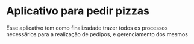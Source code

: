 # Aplicativo para pedir pizzas

Esse aplicativo tem como finalizadade trazer todos os processos necessários para a realização de pedipos, e gerenciamento dos mesmos